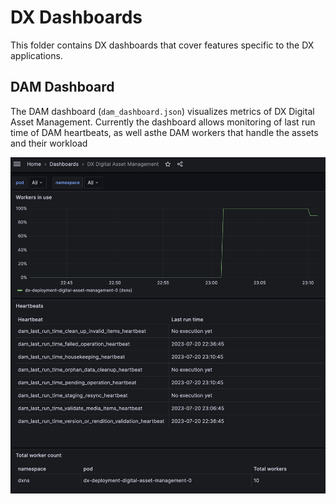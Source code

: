 # DX Dashboards

This folder contains DX dashboards that cover features specific to the DX applications.

## DAM Dashboard

The DAM dashboard (`dam_dashboard.json`) visualizes metrics of DX Digital Asset Management. Currently the dashboard allows monitoring of last run time of DAM heartbeats, as well asthe DAM workers that handle the assets and their workload

![DX Digital Asset Management (DAM) Dashboard](../images/dam_dashboard_screenshot.png "DX Digital Asset Management (DAM) Dashboard")
